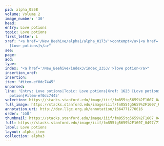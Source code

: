 ```yaml
---
pid: alpha_0558
volume: Volume 2
image_number: '30'
head: 
entry: Love potions
topic: Love potions
first_letter: L
xref: "<a href='/New_Beehive/alpha1/alpha_0173/'>contempt</a>|<a href='/New_Beehive/toc_vol2/toc2_319/'>1623
  [Love potions]</a>"
see: 
page: 
add: 
type: 
index: "<a href='/New_Beehive/index3/index_2353/'>love potion</a>"
insertion_xref: 
insertion: 
item: "#item-ef0dc7445"
unparsed: 
line: 'Entry: Love potions|Topic: Love potions|Xref: 1623 [Love potions]|Index: love
  potion|#item-ef0dc7445'
selection: https://stacks.stanford.edu/image/iiif/fm855tg5659%2F1607_0497/714,1621,3051,542/full/0/default.jpg
full_image: https://stacks.stanford.edu/image/iiif/fm855tg5659%2F1607_0497/full/full/0/default.jpg
annotation_uri: http://dev.llgc.org.uk/annotation/1564771770616
order: '558'
thumbnail: https://stacks.stanford.edu/image/iiif/fm855tg5659%2F1607_0497/714,1621,600,180/250,/0/default.jpg
full: https://stacks.stanford.edu/image/iiif/fm855tg5659%2F1607_0497/714,1621,3051,542/full/0/default.jpg
label: Love potions
layout: alpha_item
collection: alpha3
---
```

